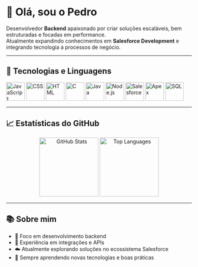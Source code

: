 # 👋 Olá, sou o Pedro  

Desenvolvedor **Backend** apaixonado por criar soluções escaláveis, bem estruturadas e focadas em performance.  
Atualmente expandindo conhecimentos em **Salesforce Development** e integrando tecnologia a processos de negócio.  

---

## 🚀 Tecnologias e Linguagens  

<p align="left">
  <!-- JavaScript -->
  <img src="https://cdn.jsdelivr.net/gh/devicons/devicon/icons/javascript/javascript-original.svg" alt="JavaScript" width="50" height="50"/>
  <!-- CSS -->
  <img src="https://cdn.jsdelivr.net/gh/devicons/devicon/icons/css3/css3-original.svg" alt="CSS" width="50" height="50"/>
  <!-- HTML -->
  <img src="https://cdn.jsdelivr.net/gh/devicons/devicon/icons/html5/html5-original.svg" alt="HTML" width="50" height="50"/>
  <!-- C -->
  <img src="https://cdn.jsdelivr.net/gh/devicons/devicon/icons/c/c-original.svg" alt="C" width="50" height="50"/>
  <!-- Java -->
  <img src="https://cdn.jsdelivr.net/gh/devicons/devicon/icons/java/java-original.svg" alt="Java" width="50" height="50"/>
  <!-- Node.js -->
  <img src="https://cdn.jsdelivr.net/gh/devicons/devicon/icons/nodejs/nodejs-original.svg" alt="Node.js" width="50" height="50"/>
  <!-- Salesforce -->
  <img src="https://cdn.jsdelivr.net/gh/devicons/devicon/icons/salesforce/salesforce-original.svg" alt="Salesforce" width="50" height="50"/>
  <!-- Apex (usando mesmo ícone do Salesforce) -->
  <img src="https://cdn.jsdelivr.net/gh/devicons/devicon/icons/salesforce/salesforce-original.svg" alt="Apex" width="50" height="50"/>
  <!-- SQL (MySQL como referência) -->
  <img src="https://cdn.jsdelivr.net/gh/devicons/devicon/icons/mysql/mysql-original.svg" alt="SQL" width="50" height="50"/>
</p>

---

## 📈 Estatísticas do GitHub  

<p align="center">
  <img src="https://github-readme-stats.vercel.app/api?username=mvster1&show_icons=true&theme=radical" alt="GitHub Stats" height="160"/>
  <img src="https://github-readme-stats.vercel.app/api/top-langs/?username=mvster1&layout=compact&theme=radical" alt="Top Languages" height="160"/>
</p>

---

## 📚 Sobre mim  

- 🎯 Foco em desenvolvimento backend  
- 🔗 Experiência em integrações e APIs  
- ☁️ Atualmente explorando soluções no ecossistema Salesforce  
- 🚀 Sempre aprendendo novas tecnologias e boas práticas  
